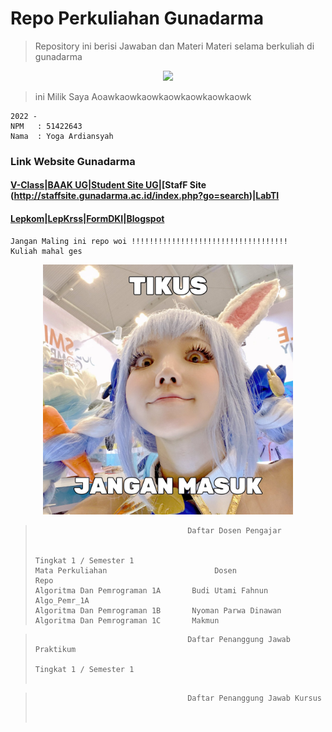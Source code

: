 # Repo Perkuliahan Gunadarma
>Repository ini berisi Jawaban dan Materi Materi selama berkuliah di gunadarma


<div align="center">
<img src="https://baak.gunadarma.ac.id/public/images/logo2.png" width="250">
</div>

>ini Milik Saya Aoawkaowkaowkaowkaowkaowkaowk
```
2022 - 
NPM   : 51422643
Nama  : Yoga Ardiansyah
```
### Link Website Gunadarma
#### [V-Class](https://v-class.gunadarma.ac.id/)|[BAAK UG](https://baak.gunadarma.ac.id/)|[Student Site UG](https://studentsite.gunadarma.ac.id/)|[StafF Site (http://staffsite.gunadarma.ac.id/index.php?go=search)|[LabTI](http://ti.lab.gunadarma.ac.id/)
#### [Lepkom](https://vm.lepkom.gunadarma.ac.id/)|[LepKrss](https://kursusvmlepkom.gunadarma.ac.id/)|[FormDKI](https://onlineform.bankdki.co.id/login)|[Blogspot](https://ugyogaardiansyah.blogspot.com/)

```
Jangan Maling ini repo woi !!!!!!!!!!!!!!!!!!!!!!!!!!!!!!!!!!!
Kuliah mahal ges
```

<div align="center">
<img src="https://raw.githubusercontent.com/yogaardiansyah/Algoritma_Pemrograman_1A/main/nekonoi_pekora.jpg" width="400">
</div>


>```
>                                   Daftar Dosen Pengajar
>
>                                                                             Tingkat 1 / Semester 1
> Mata Perkuliahan                        Dosen                       Repo
>Algoritma Dan Pemrograman 1A       Budi Utami Fahnun             Algo_Pemr_1A
>Algoritma Dan Pemrograman 1B       Nyoman Parwa Dinawan
>Algoritma Dan Pemrograman 1C       Makmun
>```

>```
>                                   Daftar Penanggung Jawab Praktikum
>                                                                             Tingkat 1 / Semester 1
>
>
>```

>```
>                                   Daftar Penanggung Jawab Kursus
>
>
>
>```

